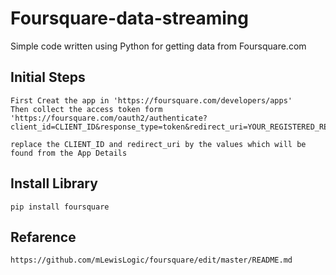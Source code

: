 # Foursquare-data-streaming
Simple code written using Python for getting data from Foursquare.com

## Initial Steps
	First Creat the app in 'https://foursquare.com/developers/apps'
	Then collect the access token form
	'https://foursquare.com/oauth2/authenticate?client_id=CLIENT_ID&response_type=token&redirect_uri=YOUR_REGISTERED_REDIRECT_URI'

	replace the CLIENT_ID and redirect_uri by the values which will be found from the App Details

## Install Library

    pip install foursquare

 ## Refarence
 	https://github.com/mLewisLogic/foursquare/edit/master/README.md
